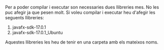 Per a poder compilar i executar son necessaries dues llibreries mes. No les puc afegir ja que pesen molt. Si voleu compilar i executar heu d'afegir les seguents llibreries:

1. javafx-sdk-17.0.1 
2. javafx-sdk-17.0.1_Ubuntu

Aquestes llibreries les heu de tenir en una carpeta amb els mateixos noms.
